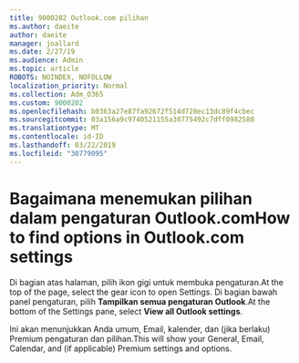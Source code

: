 ```yaml
---
title: 9000202 Outlook.com pilihan
ms.author: daeite
author: daeite
manager: joallard
ms.date: 2/27/19
ms.audience: Admin
ms.topic: article
ROBOTS: NOINDEX, NOFOLLOW
localization_priority: Normal
ms.collection: Adm_O365
ms.custom: 9000202
ms.openlocfilehash: b0363a27e87fa92672f514d728ec13dc89f4cbec
ms.sourcegitcommit: 03a156a9c9740521155a30775492c7dff0982588
ms.translationtype: MT
ms.contentlocale: id-ID
ms.lasthandoff: 03/22/2019
ms.locfileid: "30779095"
---
```

# <a name="how-to-find-options-in-outlookcom-settings"></a><span data-ttu-id="e2a82-102">Bagaimana menemukan pilihan dalam pengaturan Outlook.com</span><span class="sxs-lookup"><span data-stu-id="e2a82-102">How to find options in Outlook.com settings</span></span>

<span data-ttu-id="e2a82-103">Di bagian atas halaman, pilih ikon gigi untuk membuka pengaturan.</span><span class="sxs-lookup"><span data-stu-id="e2a82-103">At the top of the page, select the gear icon to open Settings.</span></span> <span data-ttu-id="e2a82-104">Di bagian bawah panel pengaturan, pilih **Tampilkan semua pengaturan Outlook**.</span><span class="sxs-lookup"><span data-stu-id="e2a82-104">At the bottom of the Settings pane, select **View all Outlook settings**.</span></span>

<span data-ttu-id="e2a82-105">Ini akan menunjukkan Anda umum, Email, kalender, dan (jika berlaku) Premium pengaturan dan pilihan.</span><span class="sxs-lookup"><span data-stu-id="e2a82-105">This will show your General, Email, Calendar, and (if applicable) Premium settings and options.</span></span>